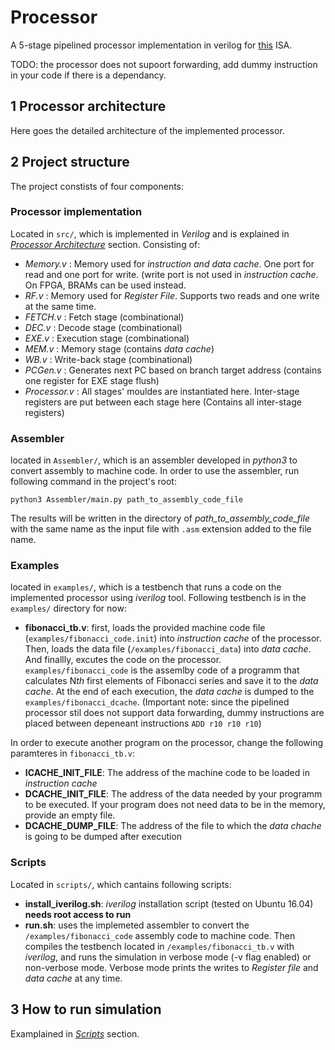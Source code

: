 # Processor
A 5-stage pipelined processor implementation in verilog for [this](https://github.com/AliJahan/Processor/blob/master/Docs/ISA.pdf) ISA.

TODO: the processor does not supoort forwarding, add dummy instruction in your code if there is a dependancy.

## 1 Processor architecture
Here goes the detailed architecture of the implemented processor.

## 2 Project structure
 The project constists of four components:
### Processor implementation 
Located in ```src/```, which is implemented in *Verilog* and is explained in [*Processor Architecture*](#1-processor-architecture) section. Consisting of:
* *Memory.v* : Memory used for *instruction and data cache*. One port for read and one port for write. (write port is not used in *instruction cache*. On FPGA, BRAMs can be used instead.
* *RF.v* : Memory used for *Register File*. Supports two reads and one write at the same time.
* *FETCH.v* : Fetch stage (combinational)
* *DEC.v* : Decode stage (combinational)
* *EXE.v* : Execution stage (combinational)
* *MEM.v* : Memory stage (contains *data cache*) 
* *WB.v* : Write-back stage (combinational)
* *PCGen.v* : Generates next PC based on branch target address (contains one register for EXE stage flush)
* *Processor.v* : All stages' mouldes are instantiated here. Inter-stage registers are put between each stage here (Contains all inter-stage registers)

### Assembler
located in ```Assembler/```, which is an assembler developed in *python3* to convert assembly to machine code. 
In order to use the assembler, run following command in the project's root:

```python3 Assembler/main.py path_to_assembly_code_file```

The results will be written in the directory of *path_to_assembly_code_file* with the same name as the input file with ```.asm``` extension added to the file name.

### Examples
located in ```examples/```, which is a testbench that runs a code on the implemented processor using *iverilog* tool. Following testbench is in the ```examples/``` directory for now:
 * **fibonacci_tb.v**: first, loads the provided machine code file (```examples/fibonacci_code.init```) into *instruction cache* of the processor. Then, loads the data file (```/examples/fibonacci_data```) into *data cache*. And finallly, excutes the code on the processor. ```examples/fibonacci_code``` is the assemlby code of a programm that calculates N*th* first elements of Fibonacci series and save it to the *data cache*. At the end of each execution, the *data cache* is dumped to the ```examples/fibonacci_dcache```. (Important note: since the pipelined processor stil does not support data forwarding, dummy instructions are placed between depeneant instructions ```ADD r10 r10 r10```)
 

In order to execute another program on the processor, change the following paramteres in ```fibonacci_tb.v```:
  * **ICACHE_INIT_FILE**: The address of the machine code to be loaded in *instruction cache*
  * **DCACHE_INIT_FILE**: The address of the data needed by your programm to be executed. If your program does not need data to be in the memory, provide an empty file.
  * **DCACHE_DUMP_FILE**: The address of the file to which the *data chache* is going to be dumped after execution
  
### Scripts
Located in ```scripts/```, which cantains following scripts:
 * **install_iverilog.sh**: *iverilog* installation script (tested on Ubuntu 16.04) **needs root access to run**
 * **run.sh**: uses the implemeted assembler to convert the ```/examples/fibonacci_code``` assembly code to machine code. Then compiles the testbench located in ```/examples/fibonacci_tb.v``` with *iverilog*, and runs the simulation in verbose mode (-v flag enabled) or non-verbose mode. Verbose mode prints the writes to *Register file* and *data cache* at any time.

## 3 How to run simulation
Examplained in [*Scripts*](#scripts) section.
